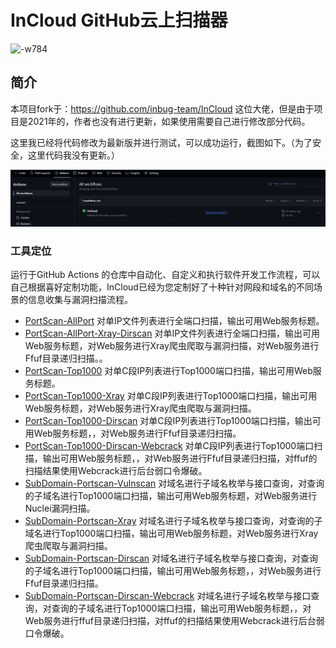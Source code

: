 # InCloud GitHub云上扫描器
![-w784](yun.png)
## 简介
本项目fork于：https://github.com/inbug-team/InCloud 这位大佬，但是由于项目是2021年的，作者也没有进行更新，如果使用需要自己进行修改部分代码。

这里我已经将代码修改为最新版并进行测试，可以成功运行，截图如下。（为了安全，这里代码我没有更新。）

![status](status.png)

### 工具定位
运行于GitHub Actions 的仓库中自动化、自定义和执行软件开发工作流程，可以自己根据喜好定制功能，InCloud已经为您定制好了十种针对网段和域名的不同场景的信息收集与漏洞扫描流程。
* [PortScan-AllPort](https://github.com/inbug-team/InCloud/tree/PortScan-AllPort) 对单IP文件列表进行全端口扫描，输出可用Web服务标题。
* [PortScan-AllPort-Xray-Dirscan](https://github.com/inbug-team/InCloud/tree/PortScan-AllPort-Xray-dirscan)   对单IP文件列表进行全端口扫描，输出可用Web服务标题，对Web服务进行Xray爬虫爬取与漏洞扫描，对Web服务进行Ffuf目录递归扫描。。
* [PortScan-Top1000](https://github.com/inbug-team/InCloud/tree/PortScan-Top1000) 对单C段IP列表进行Top1000端口扫描，输出可用Web服务标题。
* [PortScan-Top1000-Xray](https://github.com/inbug-team/InCloud/tree/PortScan-Top1000-Xray) 对单C段IP列表进行Top1000端口扫描，输出可用Web服务标题，对Web服务进行Xray爬虫爬取与漏洞扫描。
* [PortScan-Top1000-Dirscan](https://github.com/inbug-team/InCloud/tree/PortScan-Top1000-Dirscan) 对单C段IP列表进行Top1000端口扫描，输出可用Web服务标题，，对Web服务进行Ffuf目录递归扫描。
* [PortScan-Top1000-Dirscan-Webcrack](https://github.com/inbug-team/InCloud/tree/PortScan-Top1000-Dirscan-Webcrack) 对单C段IP列表进行Top1000端口扫描，输出可用Web服务标题，，对Web服务进行Ffuf目录递归扫描，对ffuf的扫描结果使用Webcrack进行后台弱口令爆破。
* [SubDomain-Portscan-Vulnscan](https://github.com/inbug-team/InCloud/tree/SubDomain-Portscan-Vulnscan) 对域名进行子域名枚举与接口查询，对查询的子域名进行Top1000端口扫描，输出可用Web服务标题，对Web服务进行Nuclei漏洞扫描。
* [SubDomain-Portscan-Xray](https://github.com/inbug-team/InCloud/tree/SubDomain-Portscan-Xray) 对域名进行子域名枚举与接口查询，对查询的子域名进行Top1000端口扫描，输出可用Web服务标题，对Web服务进行Xray爬虫爬取与漏洞扫描。
* [SubDomain-Portscan-Dirscan](https://github.com/inbug-team/InCloud/tree/SubDomain-Portscan-Dirscan) 对域名进行子域名枚举与接口查询，对查询的子域名进行Top1000端口扫描，输出可用Web服务标题，，对Web服务进行Ffuf目录递归扫描。
* [SubDomain-Portscan-Dirscan-Webcrack](https://github.com/inbug-team/InCloud/tree/SubDomain-Portscan-Dirscan-Webcrack) 对域名进行子域名枚举与接口查询，对查询的子域名进行Top1000端口扫描，输出可用Web服务标题，，对Web服务进行ffuf目录递归扫描，对ffuf的扫描结果使用Webcrack进行后台弱口令爆破。
